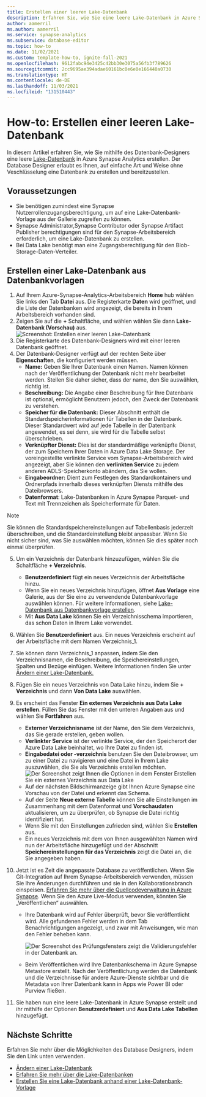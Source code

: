 ```yaml
---
title: Erstellen einer leeren Lake-Datenbank
description: Erfahren Sie, wie Sie eine leere Lake-Datenbank in Azure Synapse Analytics erstellen, die problemlos hinzugefügt werden kann.
author: aamerril
ms.author: aamerril
ms.service: synapse-analytics
ms.subservice: database-editor
ms.topic: how-to
ms.date: 11/02/2021
ms.custom: template-how-to, ignite-fall-2021
ms.openlocfilehash: 9612fabc94e3425c42bb30e3075a56fb3f789626
ms.sourcegitcommit: 2cc9695ae394adae60161bc0e6e0e166440a0730
ms.translationtype: HT
ms.contentlocale: de-DE
ms.lasthandoff: 11/03/2021
ms.locfileid: "131510443"
---
```

# <a name="how-to-create-an-empty-lake-database"></a>How-to: Erstellen einer leeren Lake-Datenbank

In diesem Artikel erfahren Sie, wie Sie mithilfe des Datenbank-Designers eine leere [Lake-Datenbank](./concepts-lake-database.md) in Azure Synapse Analytics erstellen. Der Database Designer erlaubt es Ihnen, auf einfache Art und Weise ohne Veschlüsselung eine Datenbank zu erstellen und bereitzustellen. 

## <a name="prerequisites"></a>Voraussetzungen

- Sie benötigen zumindest eine Synapse Nutzerrollenzugangsberechtigung, um auf eine Lake-Datenbank-Vorlage aus der Gallerie zugreifen zu können.
- Synapse Administrator,Synapse Contributor oder Synapse Artifact Publisher berechtigungen sind für den Synapse-Arbeitsbereich erforderlich, um eine Lake-Datenbank zu erstellen.
- Bei Data Lake benötigt man eine Zugangsberechtigung für den Blob-Storage-Daten-Verteiler.

## <a name="create-lake-database-from-database-template"></a>Erstellen einer Lake-Datenbank aus Datenbankvorlagen
1. Auf Ihrem Azure-Synapse-Analytics-Arbeitsbereich **Home** hub wählen Sie links den Tab **Datei** aus. Die Registerkarte **Daten** wird geöffnet, und die Liste der Datenbanken wird angezeigt, die bereits in Ihrem Arbeitsbereich vorhanden sind.
2. Zeigen Sie auf die **+** Schaltfläche, und wählen wählen Sie dann **Lake-Datenbank (Vorschau)** aus.
![Screenshot: Erstellen einer leeren Lake-Datenbank](./media/create-empty-lake-database/create-empty-lakedb.png)
3. Die Registerkarte des Datenbank-Designers wird mit einer leeren Datenbank geöffnet.
4. Der Datenbank-Designer verfügt auf der rechten Seite über **Eigenschaften**, die konfiguriert werden müssen.
    - **Name:** Geben Sie Ihrer Datenbank einen Namen. Namen können nach der Veröffentlichung der Datenbank nicht mehr bearbeitet werden. Stellen Sie daher sicher, dass der name, den Sie auswählen, richtig ist.
    - **Beschreibung:** Die Angabe einer Beschreibung für Ihre Datenbank ist optional, ermöglicht Benutzern jedoch, den Zweck der Datenbank zu verstehen.
    - **Speicher für die Datenbank:** Dieser Abschnitt enthält die Standardspeicherinformationen für Tabellen in der Datenbank. Dieser Standardwert wird auf jede Tabelle in der Datenbank angewendet, es sei denn, sie wird für die Tabelle selbst überschrieben.
    - **Verknüpfter Dienst:** Dies ist der standardmäßige verknüpfte Dienst, der zum Speichern Ihrer Daten in Azure Data Lake Storage.  Der voreingestellte verlinkte Service vom Synapse-Arbeitsbereich wird angezeigt, aber Sie können den **verlinkten Service** zu jedem anderen ADLS-Speicherkonto abändern, das Sie wollen. 
    - **Eingabeordner:** Dient zum Festlegen des Standardkontainers und Ordnerpfads innerhalb dieses verknüpften Diensts mithilfe des Dateibrowsers.
    - **Datenformat**: Lake-Datenbanken in Azure Synapse Parquet- und Text mit Trennzeichen als Speicherformate für Daten.

> [!NOTE]
> Sie können die Standardspeichereinstellungen auf Tabellenbasis jederzeit überschreiben, und die Standardeinstellung bleibt anpassbar. Wenn Sie nicht sicher sind, was Sie auswählen möchten, können Sie dies später noch einmal überprüfen.
 
5. Um ein Verzeichnis der Datenbank hinzuzufügen, wählen Sie die Schaltfläche **+ Verzeichnis**. 
    - **Benutzerdefiniert** fügt ein neues Verzeichnis der Arbeitsfläche hinzu.
    - Wenn Sie ein neues Verzeichnis hinzufügen, öffnet **Aus Vorlage** eine Galerie, aus der Sie eine zu verwendende Datenbankvorlage auswählen können. Für weitere Informationen, siehe [Lake-Datenbank aus Datenbankvorlage erstellen](./create-lake-database-from-lake-database-templates.md).
    - Mit **Aus Data Lake** können Sie ein Verzeichnisschema importieren, das schon Daten in Ihrem Lake verwendet.
6. Wählen Sie **Benutzerdefiniert** aus. Ein neues Verzeichnis erscheint auf der Arbeitsfläche mit dem Namen Verzeichnis_1.
7. Sie können dann Verzeichnis_1 anpassen, indem Sie den Verzeichnisnamen, die Beschreibung, die Speichereinstellungen, Spalten und Bezüge einfügen. Weitere Informationen finden Sie unter [Ändern einer Lake-Datenbank.](./modify-lake-database.md)
8. Fügen Sie ein neues Verzeichnis von Data Lake hinzu, indem Sie **+ Verzeichnis** und dann **Von Data Lake** auswählen.
9. Es erscheint das Fenster **Ein externes Verzeichnis aus Data Lake erstellen**. Füllen Sie das Fenster mit den unteren Angaben aus und wählen Sie **Fortfahren** aus.
    - **Externer Verzeichnisname** ist der Name, den Sie dem Verzeichnis, das Sie gerade erstellen, geben wollen.
    - **Verlinkter Service** ist der verlinkte Service, der den Speicherort der Azure Data Lake beinhaltet, wo Ihre Datei zu finden ist.
    - **Eingabedatei oder -verzeichnis** benutzen Sie den Dateibrowser, um zu einer Datei zu navigieren und eine Datei in Ihrem Lake auszuwählen, die Sie als Verzeichnis erstellen möchten.
![Der Screenshot zeigt Ihnen die Optionen in dem Fenster Erstellen Sie ein externes Verzeichnis aus Data Lake](./media/create-empty-lake-database/create-from-lake.png)
    - Auf der nächsten Bildschirmanzeige gibt Ihnen Azure Synapse eine Vorschau von der Datei und erkennt das Schema.
    - Auf der Seite **Neue externe Tabelle** können Sie alle Einstellungen im Zusammenhang mit dem Datenformat und **Vorschaudaten** aktualisieren, um zu überprüfen, ob Synapse die Datei richtig identifiziert hat.
    - Wenn Sie mit den Einstellungen zufrieden sind, wählen Sie **Erstellen** aus.
    - Ein neues Verzeichnis mit dem von Ihnen ausgewählten Namen wird nun der Arbeitsfläche hinzugefügt und der Abschnitt **Speichereinstellungen für das Verzeichnis** zeigt die Datei an, die Sie angegeben haben.
    
10. Jetzt ist es Zeit die angepasste Database zu veröffentlichen. Wenn Sie Git-Integration auf Ihrem Synapse-Arbeitsbereich verwenden, müssen Sie Ihre Änderungen durchführen und sie in den Kollaborationsbranch einspeisen. [Erfahren Sie mehr über die Quellcodeverwaltung in Azure Synapse](././cicd/../../cicd/source-control.md). Wenn Sie den Azure Live-Modus verwenden, könnten Sie „Veröffentlichen“ auswählen.
    - Ihre Datenbank wird auf Fehler überprüft, bevor Sie veröffentlicht wird. Alle gefundenen Fehler werden in dem Tab Benachrichtigungen angezeigt, und zwar mit Anweisungen, wie man den Fehler beheben kann.
    
       ![Der Screenshot des Prüfungsfensters zeigt die Validierungsfehler in der Datenbank an.](./media/create-empty-lake-database/validation-error.png)
    - Beim Veröffentlichen wird Ihre Datenbankschema im Azure Synapse Metastore erstellt. Nach der Veröffentlichung werden die Datenbank und die Verzeichnisse für andere Azure-Dienste sichtbar und die Metadata von Ihrer Datenbank kann in Apps wie Power BI oder Purview fließen.

11. Sie haben nun eine leere Lake-Datenbank in Azure Synapse erstellt und ihr mithilfe der Optionen **Benutzerdefiniert** und **Aus Data Lake Tabellen** hinzugefügt.

## <a name="next-steps"></a>Nächste Schritte

Erfahren Sie mehr über die Möglichkeiten des Database Designers, indem Sie den Link unten verwenden. 
- [Ändern einer Lake-Datenbank](./modify-lake-database.md)
- [Erfahren Sie mehr über die Lake-Datenbanken](./concepts-lake-database.md)
- [Erstellen Sie eine Lake-Datenbank anhand einer Lake-Datenbank-Vorlage](./create-lake-database-from-lake-database-templates.md)
